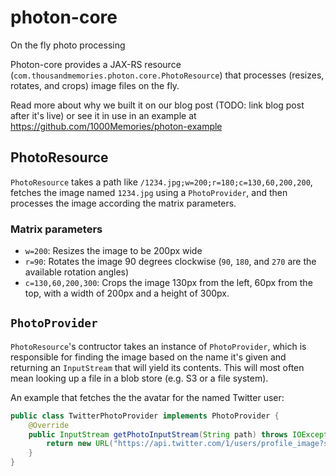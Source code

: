 photon-core
===========

On the fly photo processing

Photon-core provides a JAX-RS resource (`com.thousandmemories.photon.core.PhotoResource`) that processes (resizes, rotates, and crops) image files on the fly.

Read more about why we built it on our blog post (TODO: link blog post after it's live) or see it in use in an example at https://github.com/1000Memories/photon-example


## PhotoResource
`PhotoResource` takes a path like `/1234.jpg;w=200;r=180;c=130,60,200,200`, fetches the image named `1234.jpg` using a `PhotoProvider`, and then processes the image according the matrix parameters.

### Matrix parameters

- `w=200`: Resizes the image to be 200px wide
- `r=90`: Rotates the image 90 degrees clockwise (`90`, `180`, and `270` are the available rotation angles)
- `c=130,60,200,300`: Crops the image 130px from the left, 60px from the top, with a width of 200px and a height of 300px.


## `PhotoProvider`

`PhotoResource`'s contructor takes an instance of `PhotoProvider`, which is responsible for finding the image based on the name it's given and returning an `InputStream` that will yield its contents.
This will most often mean looking up a file in a blob store (e.g. S3 or a file system).

An example that fetches the the avatar for the named Twitter user:
```java
public class TwitterPhotoProvider implements PhotoProvider {
    @Override
    public InputStream getPhotoInputStream(String path) throws IOException {
        return new URL("https://api.twitter.com/1/users/profile_image?size=original&screen_name=" + path).openStream();
    }
}
```
